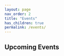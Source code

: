 ```yaml
---
layout: page
nav_order: 2
title: "Events"
has_children: true
permalink: /events/
---
```

## Upcoming Events